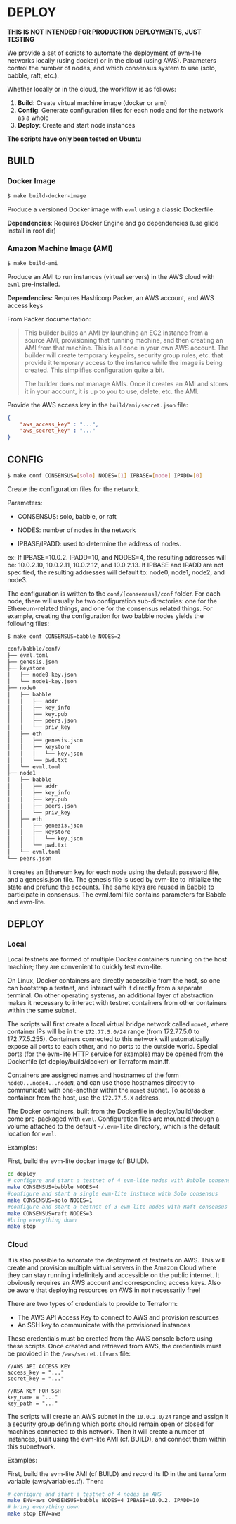# DEPLOY

**THIS IS NOT INTENDED FOR PRODUCTION DEPLOYMENTS, JUST TESTING**

We provide a set of scripts to automate the deployment of evm-lite networks
locally (using docker) or in the cloud (using AWS). Parameters control the
number of nodes, and which consensus system to use (solo, babble, raft, etc.).

Whether locally or in the cloud, the workflow is as follows:

1. **Build**: Create virtual machine image (docker or ami)
2. **Config**: Generate configuration files for each node and for the network as
               a whole
3. **Deploy**: Create and start node instances

**The scripts have only been tested on Ubuntu**

## BUILD

### Docker Image

```bash
$ make build-docker-image
```
Produce a versioned Docker image with `evml` using a classic Dockerfile.

**Dependencies**: Requires Docker Engine and go dependencies (use glide install
                  in root dir)

### Amazon Machine Image (AMI)

```bash
$ make build-ami
```
Produce an AMI to run instances (virtual servers) in the AWS cloud with `evml`
pre-installed.

**Dependencies:** Requires Hashicorp Packer, an AWS account, and AWS access keys

From Packer documentation:

> This builder builds an AMI by launching an EC2 instance from a source AMI,
> provisioning that running machine, and then creating an AMI from that machine.
> This is all done in your own AWS account. The builder will create temporary
> keypairs, security group rules, etc. that provide it temporary access to the
> instance while the image is being created. This simplifies configuration quite
> a bit.
>
> The builder does not manage AMIs. Once it creates an AMI and stores it in your
> account, it is up to you to use, delete, etc. the AMI.

Provide the AWS access key in the `build/ami/secret.json` file:

```json
{
    "aws_access_key" : "...",
    "aws_secret_key" : "..."
}
```

## CONFIG

```bash
$ make conf CONSENSUS=[solo] NODES=[1] IPBASE=[node] IPADD=[0]
```

Create the configuration files for the network.

Parameters:

- CONSENSUS: solo, babble, or raft

- NODES: number of nodes in the network

- IPBASE/IPADD: used to determine the address of nodes.

ex: If IPBASE=10.0.2. IPADD=10, and NODES=4, the resulting addresses will be:
    10.0.2.10, 10.0.2.11, 10.0.2.12, and 10.0.2.13.
    If IPBASE and IPADD are not specified, the resulting addresses will default
    to: node0, node1, node2, and node3.

The configuration is written to the `conf/[consensus]/conf` folder. For each
node, there will usually be two configuration sub-directories: one for the
Ethereum-related things, and one for the consensus related things. For example,
creating the configuration for two babble nodes yields the following files:

`$ make conf CONSENSUS=babble NODES=2`

```bash
conf/babble/conf/
├── evml.toml
├── genesis.json
├── keystore
│   ├── node0-key.json
│   └── node1-key.json
├── node0
│   ├── babble
│   │   ├── addr
│   │   ├── key_info
│   │   ├── key.pub
│   │   ├── peers.json
│   │   └── priv_key
│   ├── eth
│   │   ├── genesis.json
│   │   ├── keystore
│   │   │   └── key.json
│   │   └── pwd.txt
│   └── evml.toml
├── node1
│   ├── babble
│   │   ├── addr
│   │   ├── key_info
│   │   ├── key.pub
│   │   ├── peers.json
│   │   └── priv_key
│   ├── eth
│   │   ├── genesis.json
│   │   ├── keystore
│   │   │   └── key.json
│   │   └── pwd.txt
│   └── evml.toml
└── peers.json

```

It creates an Ethereum key for each node using the default password file, and a
genesis.json file. The genesis file is used by evm-lite to initialize the state
and prefund the accounts. The same keys are reused in Babble to participate in
consensus. The evml.toml file contains parameters for Babble and evm-lite.

## DEPLOY

### Local

Local testnets are formed of multiple Docker containers running on the host
machine; they are convenient to quickly test evm-lite.

On Linux, Docker containers are directly accessible from the host, so one can
bootstrap a testnet, and interact with it directly from a separate terminal. On
other operating systems, an additional layer of abstraction makes it necessary
to interact with testnet containers from other containers within the same
subnet.

The scripts will first create a local virtual bridge network called `monet`,
where container IPs will be in the `172.77.5.0/24` range (from 172.77.5.0 to
172.77.5.255). Containers connected to this network will automatically expose
all ports to each other, and no ports to the outside world. Special ports (for
the evm-lite HTTP service for example) may be opened from the Dockerfile (cf
deploy/build/docker) or Terraform main.tf.

Containers are assigned names and hostnames of the form `node0...node4...nodeN`,
and can use those hostnames directly to communicate with one-another within the
`monet` subnet. To access a container from the host, use the `172.77.5.X`
address.

The Docker containers, built from the Dockerfile in deploy/build/docker, come
pre-packaged with `evml`. Configuration files are mounted through a volume
attached to the default `~/.evm-lite` directory, which is the default location
for `evml`.  

Examples:

First, build the evm-lite docker image (cf BUILD).

``` bash
cd deploy
# configure and start a testnet of 4 evm-lite nodes with Babble consensus
make CONSENSUS=babble NODES=4
#configure and start a single evm-lite instance with Solo consensus
make CONSENSUS=solo NODES=1
#configure and start a testnet of 3 evm-lite nodes with Raft consensus
make CONSENSUS=raft NODES=3
#bring everything down
make stop
```

### Cloud

It is also possible to automate the deployment of testnets on AWS. This will
create and provision multiple virtual servers in the Amazon Cloud where they can
stay running indefinitely and accessible on the public internet. It obviously
requires an AWS account and corresponding access keys. Also be aware that
deploying resources on AWS in not necessarily free!

There are two types of credentials to provide to Terraform:

- The AWS API Access Key to connect to AWS and provision resources
- An SSH key to communicate with the provisioned instances

These credentials must be created from the AWS console before using these
scripts. Once created and retrieved from AWS, the credentials must be provided 
in the `/aws/secret.tfvars` file:

```
//AWS API ACCESS KEY
access_key = "..."
secret_key = "..."

//RSA KEY FOR SSH
key_name = "..."
key_path = "..."
```

The scripts will create an AWS subnet in the `10.0.2.0/24` range and assign it a
security group defining which ports should remain open or closed for machines
connected to this network. Then it will create a number of instances, built
using the evm-lite AMI (cf. BUILD), and connect them within this subnetwork.

Examples:

First, build the evm-lite AMI (cf BUILD) and record its ID in the `ami`
terraform variable (aws/variables.tf). Then: 

```bash
# configure and start a testnet of 4 nodes in AWS
make ENV=aws CONSENSUS=babble NODES=4 IPBASE=10.0.2. IPADD=10
# bring everything down
make stop ENV=aws
```
